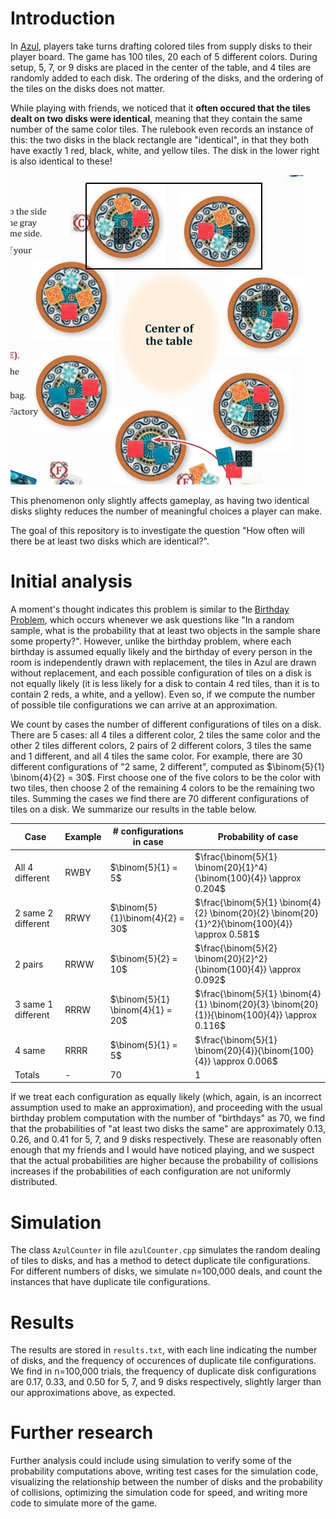 # Introduction
In [Azul](https://en.wikipedia.org/wiki/Azul_(board_game)), players take turns drafting colored tiles from supply disks to their player board. The game has 100 tiles, 20 each of 5 different colors.
During setup, 5, 7, or 9 disks are placed in the center of the table, and 4 tiles are randomly added to each disk. The ordering of the disks, and the ordering of the tiles on the disks does not matter.

While playing with friends, we noticed that it **often occured that the tiles dealt on two disks were identical**, meaning that they contain the same number of the same color tiles.
The rulebook even records an instance of this: the two disks in the black rectangle are "identical", in that they both have exactly 1 red, black, white, and yellow tiles. The disk in the lower right is also identical to these!

![azul rules](azul_disks.jpg)

This phenomenon only slightly affects gameplay, as having two identical disks slighty reduces the number of meaningful choices a player can make.

The goal of this repository is to investigate the question "How often will there be at least two disks which are identical?".

# Initial analysis
A moment's thought indicates this problem is similar to the [Birthday Problem](https://en.wikipedia.org/wiki/Birthday_problem), which occurs whenever we ask questions like "In a random sample, what is the probability that at least two objects in the sample share some property?".
However, unlike the birthday problem, where each birthday is assumed equally likely and the birthday of every person in the room is independently drawn with replacement, the tiles in Azul are drawn without replacement, and each possible configuration of tiles on a disk is not equally likely (it is less likely for a disk to contain 4 red tiles, than it is to contain 2 reds, a white, and a yellow). Even so, if we compute the number of possible tile configurations we can arrive at an approximation.

We count by cases the number of different configurations of tiles on a disk. There are 5 cases: all 4 tiles a different color, 2 tiles the same color and the other 2 tiles different colors, 2 pairs of 2 different colors, 3 tiles the same and 1 different, and all 4 tiles the same color. For example, there are 30 different configurations of "2 same, 2 different", computed as $\binom{5}{1} \binom{4}{2} = 30$. First choose one of the five colors to be the color with two tiles, then choose 2 of the remaining 4 colors to be the remaining two tiles. Summing the cases we find there are 70 different configurations of tiles on a disk. We summarize our results in the table below.

| Case | Example | # configurations in case | Probability of case |
| --- | --- | --- | --- |
| All 4 different | RWBY | $\binom{5}{1} = 5$ | $\frac{\binom{5}{1} \binom{20}{1}^4}{\binom{100}{4}} \approx 0.204$ | 
| 2 same 2 different | RRWY | $\binom{5}{1}\binom{4}{2} = 30$ | $\frac{\binom{5}{1} \binom{4}{2} \binom{20}{2} \binom{20}{1}^2}{\binom{100}{4}} \approx 0.581$ |
| 2 pairs | RRWW | $\binom{5}{2} = 10$ | $\frac{\binom{5}{2} \binom{20}{2}^2}{\binom{100}{4}} \approx 0.092$|
| 3 same 1 different | RRRW | $\binom{5}{1} \binom{4}{1} = 20$ | $\frac{\binom{5}{1} \binom{4}{1} \binom{20}{3} \binom{20}{1}}{\binom{100}{4}} \approx 0.116$ |
| 4 same | RRRR | $\binom{5}{1} = 5$ | $\frac{\binom{5}{1} \binom{20}{4}}{\binom{100}{4}} \approx 0.006$ |
| Totals | - | 70 | 1 |

If we treat each configuration as equally likely (which, again, is an incorrect assumption used to make an approximation), and proceeding with the usual birthday problem computation with the number of "birthdays" as 70, we find that the
probabilities of "at least two disks the same" are approximately 0.13, 0.26, and 0.41 for 5, 7, and 9 disks respectively. These are reasonably often enough that my friends and I would have noticed playing, and we suspect that the actual probabilities are higher because the probability of collisions increases if the probabilities of each configuration are not uniformly distributed.

# Simulation
The class `AzulCounter` in file `azulCounter.cpp` simulates the random dealing of tiles to disks, and has a method to detect duplicate tile configurations. For different numbers of disks, we simulate n=100,000 deals, and count the instances that have duplicate tile configurations.

# Results
The results are stored in `results.txt`, with each line indicating the number of disks, and the frequency of occurences of duplicate tile configurations. We find in n=100,000 trials, the frequency of duplicate disk configurations are 0.17, 0.33, and 0.50 for 5, 7, and 9 disks respectively, slightly larger than our approximations above, as expected.

# Further research
Further analysis could include using simulation to verify some of the probability computations above, writing test cases for the simulation code, visualizing the relationship between the number of disks and the probability of collisions, optimizing the simulation code for speed, and writing more code to simulate more of the game.
